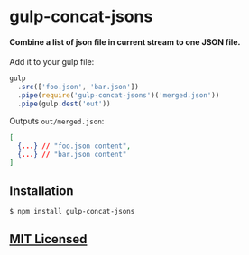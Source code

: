 # gulp-concat-jsons

#### Combine a list of json file in current stream to one JSON file.

Add it to your gulp file:

```js
gulp
  .src(['foo.json', 'bar.json'])
  .pipe(require('gulp-concat-jsons')('merged.json'))
  .pipe(gulp.dest('out'))
```

Outputs `out/merged.json`:

```json
[
  {...} // "foo.json content",
  {...} // "bar.json content"
]
```

## Installation

```bash
$ npm install gulp-concat-jsons
```

## [MIT Licensed](LICENSE.md)
